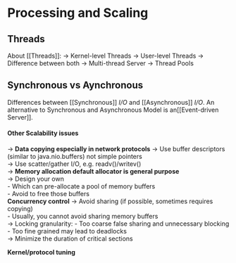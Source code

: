 ---
---

# Processing and Scaling

## Threads
About [[Threads]]:
	→ Kernel-level Threads
	→ User-level Threads
	→ Difference between both
	→ Multi-thread Server
	→ Thread Pools

## Synchronous vs Aynchronous
Differences between [[Synchronous]] *I/O*  and [[Asynchronous]] *I/O*.
An alternative to Synchronous and Asynchronous Model is an[[Event-driven Server]].

#### Other Scalability issues
→ **Data copying especially in network protocols**
	→ Use buffer descriptors (similar to java.nio.buffers) not simple pointers  
	→ Use scatter/gather I/O, e.g. readv()/writev()  
→ **Memory allocation default allocator is general purpose**  
	→ Design your own  
		- Which can pre-allocate a pool of memory buffers  
		- Avoid to free those buffers  
**Concurrency control**
	→ Avoid sharing (if possible, sometimes requires copying)  
		- Usually, you cannot avoid sharing memory buffers  
	→ Locking granularity:
		- Too coarse false sharing and unnecessary blocking  
		- Too fine grained may lead to deadlocks  
	→ Minimize the duration of critical sections  

**Kernel/protocol tuning**